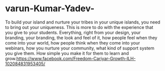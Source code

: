 # varun-Kumar-Yadev-
To build your island and nurture your tribes in your unique islands, you need to bring out your uniqueness. This is more to do with the experience that you give to your students. Everything, right from your design, your branding, your branding, the look and feel of it, how people feel when they come into your world, how people think when they come into your webinars, how you nurture your community, what kind of support system you give them. How simple you make it for them to learn and grow.https://www.facebook.com/Freedom-Cariyar-Growth-ILH-102084831953405/ 
